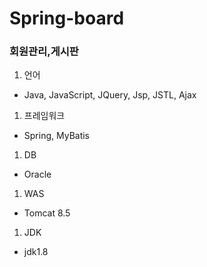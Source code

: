 # Spring-board

### 회원관리,게시판
1. 언어
  - Java, JavaScript, JQuery, Jsp, JSTL, Ajax
1. 프레임워크
  - Spring, MyBatis
1. DB
  - Oracle
1. WAS
  - Tomcat 8.5
1. JDK
  - jdk1.8
  
